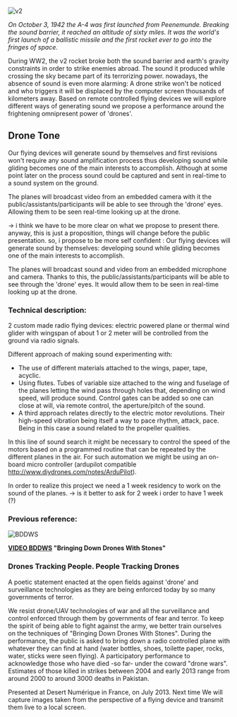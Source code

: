 ![v2](https://raw.github.com/alejoduque/dronetones/master/imgs/2bit_V2.png)

_On October 3, 1942 the A-4 was first launched from Peenemunde. Breaking the sound barrier, it reached an altitude of sixty miles. It was the world's first launch of a ballistic missile and the first rocket ever to go into the fringes of space._



During WW2, the v2 rocket broke both the sound barrier and earth's gravity constraints in order to strike enemies abroad. The sound it produced while crossing the sky became part of its terrorizing power.
nowadays, the absence of sound is even more alarming: A drone strike won't be noticed and who triggers it will be displaced by the computer screen thousands of kilometers away. 
Based on remote controlled flying devices we will explore different ways of generating sound we propose a performance around the frightening omnipresent power of 'drones'.

## Drone Tone

Our flying devices will generate sound by themselves and first revisions won't require any sound amplification process thus developing sound while gliding becomes one of the main interests to accomplish.
Although at some point later on the process sound could be captured and sent in real-time to a sound system on the ground.

The planes will broadcast video from an embedded camera with it the public/assistants/participants will be able to see through the 'drone' eyes. Allowing them to be seen real-time looking up at the drone.

-> i think we have to be more clear on what we propose to present there. anyway, this is just a proposition, things will change before the public presentation.
so, i propose to be more self confident :
Our flying devices will generate sound by themselves: developing sound while gliding becomes one of the main interests to accomplish.

The planes will broadcast sound and video from an embedded microphone and camera. Thanks to this, the public/assistants/participants will be able to see through the 'drone' eyes. It would allow them to be seen in real-time looking up at the drone.




### Technical description:

2 custom made radio flying devices: electric powered plane or thermal wind glider with wingspan of about 1 or 2 meter will be controlled from the ground via radio signals.

Different approach of making sound experimenting with:
- The use of different materials attached to the wings, paper, tape, acyclic.
- Using flutes. Tubes of variable size attached to the wing and fuselage of the planes letting the wind pass through holes that, depending on wind speed, will produce sound. Control gates can be added so one can close at will, via remote control, the aperture/pitch of the sound.
- A third approach relates directly to the electric motor revolutions. Their high-speed vibration being itself a way to pace rhythm, attack, pace. Being in this case a sound related to the propeller qualities.

In this line of sound search it might be necessary to control the speed of the motors based on a programmed routine that can be repeated by the different planes in the air. For such automation we might be using an on-board micro controller (ardupilot compatible http://www.diydrones.com/notes/ArduPilot).

In order to realize this project we need a 1 week residency to work on the sound of the planes.
-> is it better to ask for 2 week i order to have 1 week (?)

### Previous reference:
![BDDWS](http://coop.re/?BDDWS.head.138652948219)

**[VIDEO BDDWS](http://youtu.be/4HavZE4WuaM) "Bringing Down Drones With Stones"**

### Drones Tracking People. People Tracking Drones

A poetic statement enacted at the open fields against 'drone' and surveillance technologies as they are being enforced today by so many governments of terror.

We resist drone/UAV technologies of war and all the surveillance and control enforced through them by governments of fear and terror. To keep the spirit of being able to fight against the army, we better train ourselves on the techniques of "Bringing Down Drones With Stones". During the performance, the public is asked to bring down a radio controlled plane with whatever they can find at hand (water bottles, shoes, toilette paper, rocks, water, sticks were seen flying). A participatory performance to acknowledge those who have died -so far- under the coward "drone wars". 
Estimates of those killed in strikes between 2004 and early 2013 range from around 2000 to around 3000 deaths in Pakistan.

Presented at Desert Numérique in France, on July 2013. Next time We will capture images taken from the perspective of a flying device and transmit them live to a local screen.
